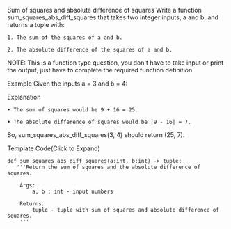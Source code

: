 Sum of squares and absolute difference of squares
Write a function sum_squares_abs_diff_squares that takes two integer inputs, a and b, and returns a tuple with:

    1. The sum of the squares of a and b.

    2. The absolute difference of the squares of a and b.

NOTE: This is a function type question, you don't have to take input or print the output, just have to complete the required function definition.

Example
Given the inputs a = 3 and b = 4:

Explanation

    • The sum of squares would be 9 + 16 = 25.

    • The absolute difference of squares would be |9 - 16| = 7.

So, sum_squares_abs_diff_squares(3, 4) should return (25, 7).

Template Code(Click to Expand)
```
def sum_squares_abs_diff_squares(a:int, b:int) -> tuple:
   '''Return the sum of squares and the absolute difference of squares.

    Args:
        a, b : int - input numbers

    Returns:
        tuple - tuple with sum of squares and absolute difference of squares.
    '''
```
